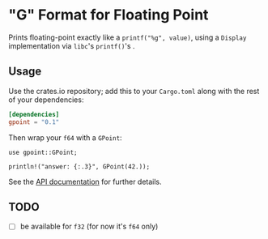 # "G" Format for Floating Point

Prints floating-point exactly like a `printf("%g", value)`, using a `Display` implementation via `libc`'s `printf()`'s .

## Usage

Use the crates.io repository; add this to your `Cargo.toml` along
with the rest of your dependencies:

```toml
[dependencies]
gpoint = "0.1"
```

Then wrap your `f64` with a `GPoint`:

```
use gpoint::GPoint;

println!("answer: {:.3}", GPoint(42.));
```

See the [API documentation](https://docs.rs/gpoint) for further details.

## TODO

- [ ] be available for `f32` (for now it's `f64` only)

